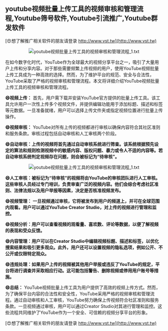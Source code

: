 ## **youtube视频批量上传工具的视频审核和管理流程,Youtube筛号软件,Youtube引流推广,Youtube群发软件**

[😍想了解推广相关软件的朋友请登录 http://www.vst.tw](http://www.vst.tw)

 <center><img src="https://vst.tw/MP4/tuiguang/png/8.png" alt="youtube视频批量上传工具的视频审核和管理流程_1.txt"></center>

在如今数字化时代，YouTube作为全球最大的视频分享平台之一，吸引了大量用户上传和分享内容。对于那些需要频繁上传视频的用户，使用YouTube视频批量上传工具成为一种高效的选择。然而，为了维护平台的规范、安全与合法性，YouTube采取了严格的视频审核和管理流程。本文将详细介绍YouTube视频批量上传工具的视频审核和管理流程。

**😄视频上传：**
首先，用户需下载并安装YouTube官方提供的批量上传工具。该工具允许用户一次性上传多个视频文件，并提供编辑功能用于添加标题、描述和标签等元数据。一旦准备就绪，用户可以选择上传文件夹或指定视频位置进行批量上传操作。

**😄视频审核：**
YouTube对所有上传的视频都进行审核以确保内容符合其社区准则和服务条款。审核过程包括自动审核和人工审核两个阶段。

**😄自动审核：上传的视频将首先通过自动审核系统进行筛查。该系统根据预先设定的算法和规则检测视频中的敏感内容、版权问题、暴力或令人不适的内容等。若自动审核系统判定视频存在问题，则会被标记为“待审核”。**

 <center><img src="https://vst.tw/MP4/tuiguang/png/2.png" alt="youtube视频批量上传工具的视频审核和管理流程_1.txt"></center>

**😄人工审核：被标记为“待审核”的视频将由YouTube的审核团队进行人工审核。这些审核人员经过专门培训，负责审查广泛的视频内容。他们会综合考虑社区准则、法律法规以及用户举报等因素，决定是否核准视频发布。**

**😄视频管理： 一旦视频通过审核，它将被发布到用户的频道上，并可在全球范围内观看。用户可以通过YouTube Creator Studio，对上传的视频进行管理和监控。**

**😄视频分析：用户可以查看视频的观看量、喜欢数、评论等数据，以便了解视频的表现和受众反馈。**

**😄内容管理：用户可以在Creator Studio中编辑视频标题、描述和标签，以优化搜索结果和吸引更多观众。此外，用户还可以设置视频的隐私选项，例如公开、不公开或仅限特定观众。**

**😄违规处理：如果用户上传的视频被其他用户举报或违反了YouTube的规定，平台将进行调查并采取相应行动。这可能包括警告、删除视频或停用用户账号等措施。**

**😄总结：**
YouTube视频批量上传工具为用户提供了高效的视频上传方式。然而，为了确保平台内容的合法性和安全性，YouTube采用严格的视频审核和管理流程。通过自动审核和人工审核，YouTube努力确保上传视频符合社区准则和服务条款。一旦视频通过审核，用户可以通过Creator Studio对其进行管理和监控。这些流程共同维护了YouTube作为一个安全、可信赖的视频分享平台的形象。

[😍想了解推广相关软件的朋友请登录 http://www.vst.tw](http://www.vst.tw)



